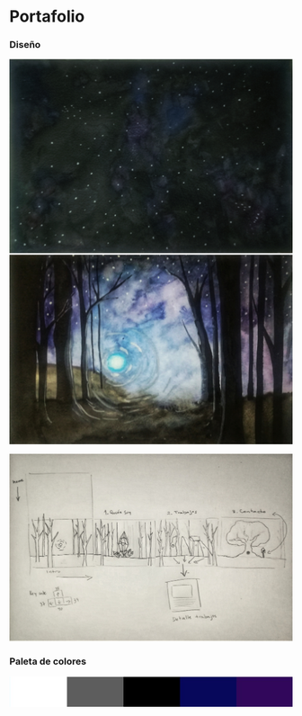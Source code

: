 # Portafolio

### Diseño

![Home](assets/img/IMG_20180204_213751-01.jpeg)
![intro](assets/img/IMG_20180204_213605-01.jpeg)

![organizacion-elementos](assets/img/IMG_20180204_212353-01.jpeg)

### Paleta de colores

![paleta](assets/img/paleta_colores.jpg)
